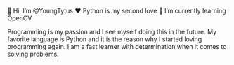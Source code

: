👋 Hi, I’m @YoungTytus
❤ Python is my second love
🌱 I’m currently learning OpenCV.

Programming is my passion and I see myself doing this in the future. My favorite language is Python and it is the reason why I started loving programming again. I am a fast learner with determination when it comes to solving problems.

<!---
YoungTytus/YoungTytus is a ✨ special ✨ repository because its `README.md` (this file) appears on your GitHub profile.
You can click the Preview link to take a look at your changes.
--->
